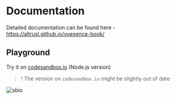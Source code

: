 
# Documentation

Detailed documentation can be found here - <a href="https://altrusl.github.io/vuesence-book/" target="_blank">https://altrusl.github.io/vuesence-book/</a>

## Playground

Try it on <a href="https://codesandbox.io/s/vuesence-book-0rfh5" target="_blank">codesandbox.io</a> (Node.js version)

> ! The version on `codesandbox.io` might be slightly out of date

![sbio](https://altrusl.github.io/vuesence-book/images/csbio.jpg)

